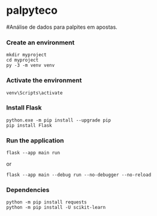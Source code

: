# palpyteco
#Análise de dados para palpites em apostas.

### Create an environment
```
mkdir myproject
cd myproject
py -3 -m venv venv
```

### Activate the environment
```
venv\Scripts\activate
```

### Install Flask
```
python.exe -m pip install --upgrade pip
pip install Flask
```

### Run the application
```
flask --app main run
```
or
```
flask --app main --debug run --no-debugger --no-reload
```

### Dependencies
```
python -m pip install requests
python -m pip install -U scikit-learn
```